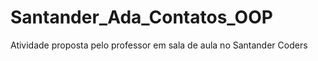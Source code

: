 # Santander_Ada_Contatos_OOP


Atividade proposta pelo professor em sala de aula no Santander Coders

